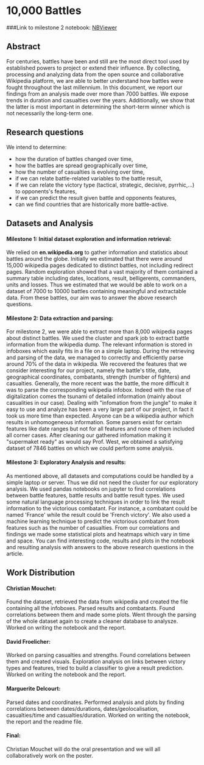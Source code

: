 


# 10,000 Battles

###Link to milestone 2 notebook: [NBViewer](https://nbviewer.jupyter.org/github/ChristianMct/ADA2017-Homeworks/blob/master/project/milestone_2.ipynb)

## Abstract
For centuries, battles have been and still are the most direct tool used by established powers to project or extend their influence. By collecting, processing and analyzing data from the open source and collaborative Wikipedia platform, we are able to better understand how battles were fought throughout the last millennium. In this document, we report our findings from an analysis made over more than 7000 battles. We expose trends in duration and casualties over the years. Additionally, we show that the latter is most important in determining the short-term winner which is not necessarily the long-term one.

## Research questions
We intend to determine:
- how the duration of battles changed over time,
- how the battles are spread geographically over time,
- how the number of casualties is evolving over time,
- if we can relate battle-related variables to the battle result,
- if we can relate the victory type (tactical, strategic, decisive, pyrrhic,...) to opponents's features,
- if we can predict the result given battle and opponents features,
- can we find countries that are historically more battle-active.


## Datasets and Analysis

#### Milestone 1: Initial dataset exploration and information retrieval:
We relied on **en.wikipedia.org** to gather information and statistics about battles around the globe. Initially we estimated that there were around 15,000 wikipedia pages dedicated to distinct battles, not including redirect pages. Random exploration showed that a vast majority of them contained a summary table including dates, locations, result, belligerents, commanders, units and losses. Thus we estimated that we would be able to work on a dataset of 7000 to 10000 battles containing meaningful and extractable data. From these battles, our aim was to answer the above research questions.

#### Milestone 2: Data extraction and parsing:
For milestone 2, we were able to extract more than 8,000 wikipedia pages about distinct battles. We used the cluster and spark job to extract battle information from the wikipedia dump. The relevant information is stored in infoboxes which easily fits in a file on a simple laptop. During the retrieving and parsing of the data, we managed to correctly and efficiently parse around 70% of the data in wikipedia. We recovered the features that we consider interesting for our project, namely the battle's title, date, geographical coordinates, combatants, strength (number of fighters) and casualties. Generally, the more recent was the battle, the more difficult it was to parse the corresponding wikipedia infobox. Indeed with the rise of digitalization comes the tsunami of detailed information (mainly about casualities in our case). Dealing with "infomation from the jungle" to make it easy to use and analyze has been a very large part of our project, in fact it took us more time than expected. Anyone can be a wikipedia author which results in unhomogeneous information. Some parsers exist for certain features like date ranges but not for all features and none of them included all corner cases. After cleaning our gathered infomation making it "supermaket ready" as would say Prof. West, we obtained a satisfying dataset of 7846 battles on which we could perform some analysis. 

#### Milestone 3: Exploratory Analysis and results:
As mentioned above, all datasets and computations could be handled by a simple laptop or server. Thus we did not need the cluster for our exploratory analysis. We used pandas notebooks on jupyter to find correlations between battle features, battle results and battle result types. We used some natural language processing techniques in order to link the result information to the victorious combatant. For instance, a combatant could be named 'France' while the result could be 'French victory'. We also used a machine learning technique to predict the victorious combatant from features such as the number of casualties. From our correlations and findings we made some statistical plots and heatmaps which vary in time and space. You can find interesting code, results and plots in the notebook and resulting analysis with answers to the above research questions in the article.



## Work Distribution
#### Christian Mouchet: 
Found the dataset, retrieved the data from wikipedia and created the file containing all the infoboxes. Parsed results and combatants. Found correlations between them and made some plots. Went through the parsing of the whole dataset again to create a cleaner database to analysze. Worked on writing the notebook and the report. 
#### David Froelicher:
Worked on parsing casualties and strengths. Found correlations between them and created visuals. Exploration analysis on links between victory types and features, tried to build a classifier to give a result prediction. Worked on writing the notebook and the report.
#### Marguerite Delcourt:
Parsed dates and coordinates. Performed analysis and plots by finding correlations between dates/durations, dates/geolocalisation, casualties/time and casualties/duration. Worked on writing the notebook, the report and the readme file.
#### Final: 
Christian Mouchet will do the oral presentation and we will all collaboratively work on the poster.